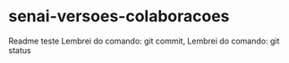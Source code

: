# senai-versoes-colaboracoes
Readme teste
Lembrei do comando: git commit, 
Lembrei do comando: git status

